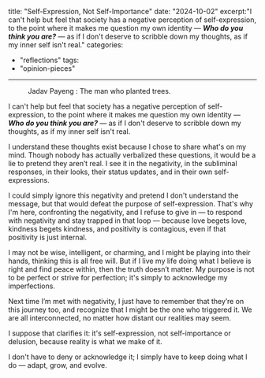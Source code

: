 title: "Self-Expression, Not Self-Importance"
date: "2024-10-02"
excerpt:"I can't help but feel that society has a negative perception of self-expression, to the point where it makes me question my own identity — _**Who do you think you are?**_ — as if I don't deserve to scribble down my thoughts, as if my inner self isn't real."
categories:
  - "reflections"
tags: 
  - "opinion-pieces"
---
<figure class="align-center">
  <img src="{{ site.url }}{{ site.baseurl }}/assets/images/jadav-payeng.jpeg" alt="">
  <figcaption>Jadav Payeng : The man who planted trees.</figcaption>
</figure> 

I can't help but feel that society has a negative perception of self-expression, to the point where it makes me question my own identity — _**Who do you think you are?**_ — as if I don't deserve to scribble down my thoughts, as if my inner self isn't real.

I understand these thoughts exist because I chose to share what's on my mind. Though nobody has actually verbalized these questions, it would be a lie to pretend they aren’t real. I see it in the negativity, in the subliminal responses, in their looks, their status updates, and in their own self-expressions.

I could simply ignore this negativity and pretend I don't understand the message, but that would defeat the purpose of self-expression. That's why I'm here, confronting the negativity, and I refuse to give in — to respond with negativity and stay trapped in that loop — because love begets love, kindness begets kindness, and positivity is contagious, even if that positivity is just internal.

I may not be wise, intelligent, or charming, and I might be playing into their hands, thinking this is all free will. But if I live my life doing what I believe is right and find peace within, then the truth doesn’t matter. My purpose is not to be perfect or strive for perfection; it's simply to acknowledge my imperfections.

Next time I’m met with negativity, I just have to remember that they’re on this journey too, and recognize that I might be the one who triggered it. We are all interconnected, no matter how distant our realities may seem.

I suppose that clarifies it: it's self-expression, not self-importance or delusion, because reality is what we make of it.

I don't have to deny or acknowledge it; I simply have to keep doing what I do — adapt, grow, and evolve.